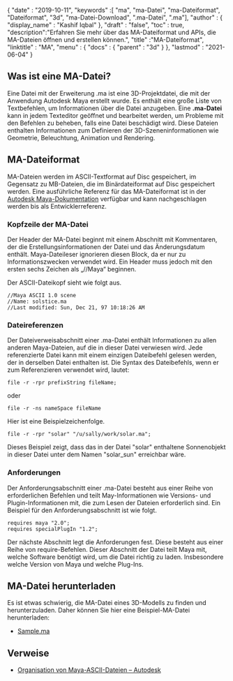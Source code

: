 {
  "date" : "2019-10-11",
  "keywords" :[ "ma", "ma-Datei", "ma-Dateiformat", "Dateiformat", "3d", "ma-Datei-Download", ".ma-Datei", ".ma"],
  "author" : {
    "display_name" : "Kashif Iqbal"
},
  "draft" : "false",
  "toc" : true,
  "description":"Erfahren Sie mehr über das MA-Dateiformat und APIs, die MA-Dateien öffnen und erstellen können.",
  "title" :"MA-Dateiformat",
  "linktitle" : "MA",
  "menu" : {
    "docs" : {
      "parent" : "3d"
}
},
  "lastmod" : "2021-06-04"
}

## Was ist eine MA-Datei?

Eine Datei mit der Erweiterung .ma ist eine 3D-Projektdatei, die mit der Anwendung Autodesk Maya erstellt wurde. Es enthält eine große Liste von Textbefehlen, um Informationen über die Datei anzugeben. Eine **.ma-Datei** kann in jedem Texteditor geöffnet und bearbeitet werden, um Probleme mit den Befehlen zu beheben, falls eine Datei beschädigt wird. Diese Dateien enthalten Informationen zum Definieren der 3D-Szeneninformationen wie Geometrie, Beleuchtung, Animation und Rendering.

## MA-Dateiformat

MA-Dateien werden im ASCII-Textformat auf Disc gespeichert, im Gegensatz zu MB-Dateien, die im Binärdateiformat auf Disc gespeichert werden. Eine ausführliche Referenz für das MA-Dateiformat ist in der [Autodesk Maya-Dokumentation](https://download.autodesk.com/us/maya/2010help/index.html?url=Glossary_M_ma_file_format.htm,topicNumber=d0e192001) verfügbar und kann nachgeschlagen werden bis als Entwicklerreferenz.

### Kopfzeile der MA-Datei

Der Header der MA-Datei beginnt mit einem Abschnitt mit Kommentaren, der die Erstellungsinformationen der Datei und das Änderungsdatum enthält. Maya-Dateileser ignorieren diesen Block, da er nur zu Informationszwecken verwendet wird. Ein Header muss jedoch mit den ersten sechs Zeichen als „//Maya“ beginnen.

Der ASCII-Dateikopf sieht wie folgt aus.

```
//Maya ASCII 1.0 scene
//Name: solstice.ma
//Last modified: Sun, Dec 21, 97 10:18:26 AM
```
### Dateireferenzen

Der Dateiverweisabschnitt einer .ma-Datei enthält Informationen zu allen anderen Maya-Dateien, auf die in dieser Datei verwiesen wird. Jede referenzierte Datei kann mit einem einzigen Dateibefehl gelesen werden, der in derselben Datei enthalten ist. Die Syntax des Dateibefehls, wenn er zum Referenzieren verwendet wird, lautet:

```
file -r -rpr prefixString fileName;
```
oder

```
file -r -ns nameSpace fileName
```
Hier ist eine Beispielzeichenfolge.

```
file -r -rpr "solar" "/u/sally/work/solar.ma";
```
Dieses Beispiel zeigt, dass das in der Datei "solar" enthaltene Sonnenobjekt in dieser Datei unter dem Namen "solar_sun" erreichbar wäre.

### Anforderungen

Der Anforderungsabschnitt einer .ma-Datei besteht aus einer Reihe von erforderlichen Befehlen und teilt May-Informationen wie Versions- und Plugin-Informationen mit, die zum Lesen der Dateien erforderlich sind. Ein Beispiel für den Anforderungsabschnitt ist wie folgt.

```
requires maya "2.0";
requires specialPlugIn "1.2";
```


Der nächste Abschnitt legt die Anforderungen fest. Diese besteht aus einer Reihe von require-Befehlen. Dieser Abschnitt der Datei teilt Maya mit, welche Software benötigt wird, um die Datei richtig zu laden. Insbesondere welche Version von Maya und welche Plug-Ins.

## MA-Datei herunterladen
Es ist etwas schwierig, die MA-Datei eines 3D-Modells zu finden und herunterzuladen. Daher können Sie hier eine Beispiel-MA-Datei herunterladen:

- [Sample.ma](../sample.ma)


## Verweise

* [Organisation von Maya-ASCII-Dateien – Autodesk](https://download.autodesk.com/us/maya/2010help/index.html?url=Glossary_M_ma_file_format.htm,topicNumber=d0e192001)

